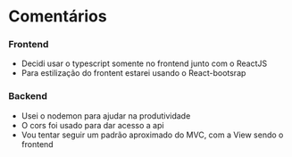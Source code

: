 # Comentários #

### Frontend ###
- Decidi usar o typescript somente no frontend junto com o ReactJS
- Para estilização do frontent estarei usando o React-bootsrap

### Backend ###
- Usei o nodemon para ajudar na produtividade
- O cors foi usado para dar acesso a api
- Vou tentar seguir um padrão aproximado do MVC, com a View sendo o frontend